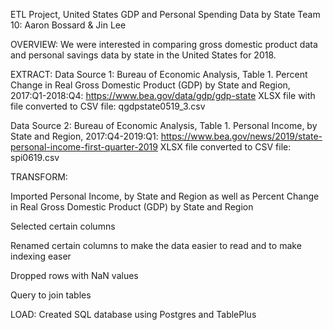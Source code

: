 ETL Project, United States GDP and Personal Spending Data by State
Team 10: Aaron Bossard & Jin Lee

OVERVIEW:
We were interested in comparing gross domestic product data and personal savings data by state in the United States for 2018. 

EXTRACT:
Data Source 1: Bureau of Economic Analysis, Table 1. Percent Change in Real Gross Domestic Product (GDP) by State and Region, 2017:Q1-2018:Q4: https://www.bea.gov/data/gdp/gdp-state XLSX file with file converted to CSV file: qgdpstate0519_3.csv

Data Source 2: Bureau of Economic Analysis, Table 1. Personal Income, by State and Region, 2017:Q4-2019:Q1:  https://www.bea.gov/news/2019/state-personal-income-first-quarter-2019 XLSX file converted to CSV file: spi0619.csv

TRANSFORM:

Imported Personal Income, by State and Region as well as Percent Change in Real Gross Domestic Product (GDP) by State and Region

Selected certain columns

Renamed certain columns to make the data easier to read and to make indexing easer


Dropped rows with NaN values

Query to join tables

LOAD:
Created SQL database using Postgres and TablePlus
